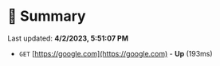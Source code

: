 # 📖 Summary
Last updated: **4/2/2023, 5:51:07 PM**

- `GET` [https://google.com](https://google.com) - **Up** (193ms)
